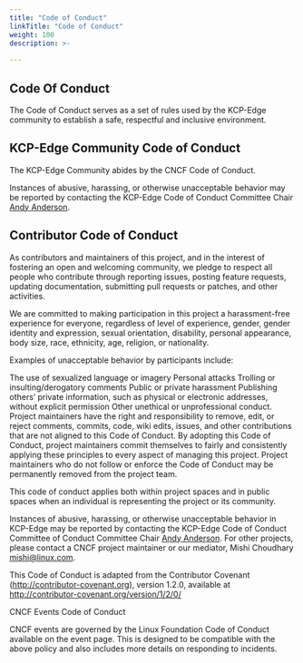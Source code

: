 ```yaml
---
title: "Code of Conduct"
linkTitle: "Code of Conduct"
weight: 100
description: >-
  
---
```


## Code Of Conduct

The Code of Conduct serves as a set of rules used by the KCP-Edge community to establish a safe, respectful and inclusive environment.

## KCP-Edge Community Code of Conduct
The KCP-Edge Community abides by the CNCF Code of Conduct.

Instances of abusive, harassing, or otherwise unacceptable behavior may be reported by contacting the KCP-Edge Code of Conduct Committee Chair [Andy Anderson](mailto:andy@clubanderson.com).

## Contributor Code of Conduct

As contributors and maintainers of this project, and in the interest of fostering an open and welcoming community, we pledge to respect all people who contribute through reporting issues, posting feature requests, updating documentation, submitting pull requests or patches, and other activities.

We are committed to making participation in this project a harassment-free experience for everyone, regardless of level of experience, gender, gender identity and expression, sexual orientation, disability, personal appearance, body size, race, ethnicity, age, religion, or nationality.

Examples of unacceptable behavior by participants include:

The use of sexualized language or imagery
Personal attacks
Trolling or insulting/derogatory comments
Public or private harassment
Publishing others’ private information, such as physical or electronic addresses, without explicit permission
Other unethical or unprofessional conduct.
Project maintainers have the right and responsibility to remove, edit, or reject comments, commits, code, wiki edits, issues, and other contributions that are not aligned to this Code of Conduct. By adopting this Code of Conduct, project maintainers commit themselves to fairly and consistently applying these principles to every aspect of managing this project. Project maintainers who do not follow or enforce the Code of Conduct may be permanently removed from the project team.

This code of conduct applies both within project spaces and in public spaces when an individual is representing the project or its community.

Instances of abusive, harassing, or otherwise unacceptable behavior in KCP-Edge may be reported by contacting the KCP-Edge Code of Conduct Committee of Conduct Committee Chair [Andy Anderson](mailto:andy@clubanderson.com). For other projects, please contact a CNCF project maintainer or our mediator, Mishi Choudhary mishi@linux.com.

This Code of Conduct is adapted from the Contributor Covenant (http://contributor-covenant.org), version 1.2.0, available at http://contributor-covenant.org/version/1/2/0/

CNCF Events Code of Conduct

CNCF events are governed by the Linux Foundation Code of Conduct available on the event page. This is designed to be compatible with the above policy and also includes more details on responding to incidents.
